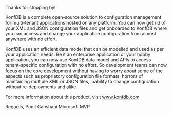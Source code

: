 Thanks for stopping by!

KonfDB is a complete open-source solution to configuration management for multi-tenant applications hosted on any platform.  You can now get rid of your XML and JSON configuration files and get onboarded to KonfDB where you can access and change your application configuration from almost anywhere with no effort.

KonfDB uses an efficient data model that can be modelled and used as per your application needs.  Be it an enterprise application or your hobby application, you can now use KonfDB data model and APIs to access tenant-specific configuration with no effort.  So development teams can now focus on the core development without having to worry about some of the aspects such as proprietory configuration file formats, horrors of maintaining multiple XML or JSON files, inability to change configuration without re-deployments and alike.

For more information about this product, visit www.konfdb.com

Regards,
Punit Ganshani
Microsoft MVP
